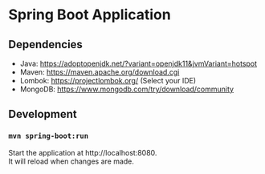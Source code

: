 # Spring Boot Application

## Dependencies
- Java: https://adoptopenjdk.net/?variant=openjdk11&jvmVariant=hotspot
- Maven: https://maven.apache.org/download.cgi
- Lombok: https://projectlombok.org/ (Select your IDE)
- MongoDB: https://www.mongodb.com/try/download/community

## Development

### `mvn spring-boot:run`
Start the application at http://localhost:8080.\
It will reload when changes are made.